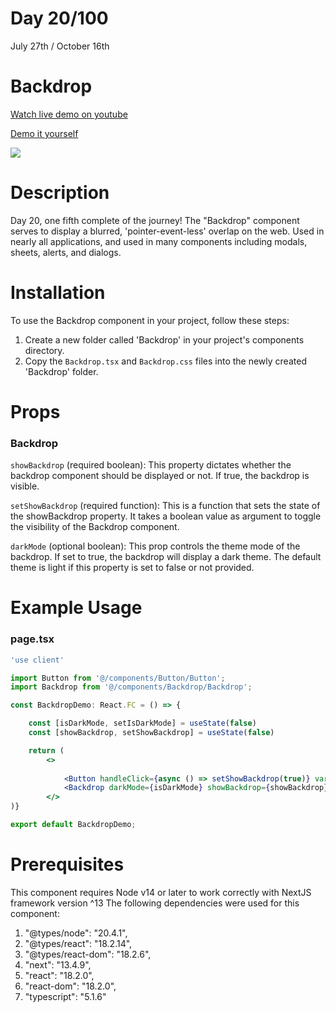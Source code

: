 # Day 20/100

July 27th / October 16th

# Backdrop
<a href="https://youtu.be/N4yV-UQnAFA" target="_blank">Watch live demo on youtube</a>

<a href="https://100daysofcomponents.netlify.app/Backdrop" target="_blank">Demo it yourself</a>

<a href="https://100daysofcomponents.netlify.app/Backdrop" target="_blank"><img src="https://cdn.discordapp.com/attachments/715319623637270638/1134247172527902850/image.png"/></a>  

# Description 

Day 20, one fifth complete of the journey! 
The "Backdrop" component serves to display a blurred, 'pointer-event-less' overlap on the web. Used in nearly all applications, and used in many components including modals, sheets, alerts, and dialogs.

# Installation 

To use the Backdrop component in your project, follow these steps:

1. Create a new folder called 'Backdrop' in your project's components directory.
2. Copy the `Backdrop.tsx` and `Backdrop.css` files into the newly created 'Backdrop' folder.

# Props 
### Backdrop
`showBackdrop` (required boolean): This property dictates whether the backdrop component should be displayed or not. If true, the backdrop is visible.

`setShowBackdrop` (required function): This is a function that sets the state of the showBackdrop property. It takes a boolean value as argument to toggle the visibility of the Backdrop component.

`darkMode` (optional boolean): This prop controls the theme mode of the backdrop. If set to true, the backdrop will display a dark theme. The default theme is light if this property is set to false or not provided.


# Example Usage
### page.tsx
```jsx
'use client'

import Button from '@/components/Button/Button';
import Backdrop from '@/components/Backdrop/Backdrop';

const BackdropDemo: React.FC = () => {

    const [isDarkMode, setIsDarkMode] = useState(false)
    const [showBackdrop, setShowBackdrop] = useState(false)

    return (
        <>
            
            <Button handleClick={async () => setShowBackdrop(true)} variant='secondary' darkMode={isDarkMode} text='Open Backdrop' />
            <Backdrop darkMode={isDarkMode} showBackdrop={showBackdrop} setShowBackdrop={setShowBackdrop} />;
        </>
)}

export default BackdropDemo;
```

# Prerequisites
This component requires Node v14 or later to work correctly with NextJS framework version ^13
The following dependencies were used for this component:
1. "@types/node": "20.4.1",
2. "@types/react": "18.2.14",
3. "@types/react-dom": "18.2.6",
4. "next": "13.4.9",
5. "react": "18.2.0",
6. "react-dom": "18.2.0",
7. "typescript": "5.1.6"